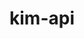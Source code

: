 ---
title: "kim-api"
layout: cache
categories: [package, v0.19]
meta: {"versions": ["2.2.1"], "compilers": ["gcc@=11.1.0", "gcc@=7.3.1", "oneapi@=2022.1.0"], "oss": ["amzn2", "ubuntu20.04"], "platforms": ["linux"], "targets": ["aarch64", "neoverse_n1", "x86_64", "x86_64_v3"], "stacks": ["aws-ahug", "aws-ahug-aarch64", "aws-isc", "aws-isc-aarch64", "e4s", "e4s-oneapi"], "num_specs": 5, "num_specs_by_stack": {"aws-isc-aarch64": 2, "aws-ahug-aarch64": 2, "aws-isc": 1, "aws-ahug": 1, "e4s": 1, "e4s-oneapi": 1}}
spec_details: [{"hash": "5qqr7upkdwhvnb6ks3wdatpnqdm5t75x", "compiler": "gcc@=7.3.1", "versions": ["2.2.1"], "os": "amzn2", "platform": "linux", "target": "aarch64", "variants": ["build_system=cmake", "build_type=RelWithDebInfo", "~ipo"], "stacks": ["aws-isc-aarch64", "aws-ahug-aarch64"], "size": "-", "tarball": "https://binaries.spack.io/releases/v0.19/build_cache/linux-amzn2-aarch64/gcc-7.3.1/kim-api-2.2.1/linux-amzn2-aarch64-gcc-7.3.1-kim-api-2.2.1-5qqr7upkdwhvnb6ks3wdatpnqdm5t75x.spack"}, {"hash": "4qa4xpbfv5buscjswfz6nssc3jnuadxx", "compiler": "gcc@=7.3.1", "versions": ["2.2.1"], "os": "amzn2", "platform": "linux", "target": "neoverse_n1", "variants": ["build_system=cmake", "build_type=RelWithDebInfo", "~ipo"], "stacks": ["aws-isc-aarch64", "aws-ahug-aarch64"], "size": "-", "tarball": "https://binaries.spack.io/releases/v0.19/build_cache/linux-amzn2-neoverse_n1/gcc-7.3.1/kim-api-2.2.1/linux-amzn2-neoverse_n1-gcc-7.3.1-kim-api-2.2.1-4qa4xpbfv5buscjswfz6nssc3jnuadxx.spack"}, {"hash": "rizech2ux57gyzn7keah6c3gnn3ub5ji", "compiler": "gcc@=7.3.1", "versions": ["2.2.1"], "os": "amzn2", "platform": "linux", "target": "x86_64_v3", "variants": ["build_system=cmake", "build_type=RelWithDebInfo", "~ipo"], "stacks": ["aws-isc", "aws-ahug"], "size": "-", "tarball": "https://binaries.spack.io/releases/v0.19/build_cache/linux-amzn2-x86_64_v3/gcc-7.3.1/kim-api-2.2.1/linux-amzn2-x86_64_v3-gcc-7.3.1-kim-api-2.2.1-rizech2ux57gyzn7keah6c3gnn3ub5ji.spack"}, {"hash": "ck3vzerfxmnjgtj44uhpd5pasb7g4f4a", "compiler": "gcc@=11.1.0", "versions": ["2.2.1"], "os": "ubuntu20.04", "platform": "linux", "target": "x86_64", "variants": ["build_system=cmake", "build_type=RelWithDebInfo", "~ipo"], "stacks": ["e4s"], "size": "-", "tarball": "https://binaries.spack.io/releases/v0.19/build_cache/linux-ubuntu20.04-x86_64/gcc-11.1.0/kim-api-2.2.1/linux-ubuntu20.04-x86_64-gcc-11.1.0-kim-api-2.2.1-ck3vzerfxmnjgtj44uhpd5pasb7g4f4a.spack"}, {"hash": "sptlabzm77hgqjeqsh2lqtgbvjvldbmb", "compiler": "oneapi@=2022.1.0", "versions": ["2.2.1"], "os": "ubuntu20.04", "platform": "linux", "target": "x86_64", "variants": ["build_system=cmake", "build_type=RelWithDebInfo", "~ipo"], "stacks": ["e4s-oneapi"], "size": "-", "tarball": "https://binaries.spack.io/releases/v0.19/build_cache/linux-ubuntu20.04-x86_64/oneapi-2022.1.0/kim-api-2.2.1/linux-ubuntu20.04-x86_64-oneapi-2022.1.0-kim-api-2.2.1-sptlabzm77hgqjeqsh2lqtgbvjvldbmb.spack"}]
---